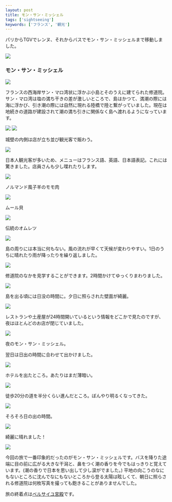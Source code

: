 ```yaml
---
layout: post
title: モン・サン・ミッシェル
tags: ['sightseeing']
keywords: ['フランス', '観光']
---
```


パリからTGVでレンヌ、それからバスでモン・サン・ミッシェルまで移動しました。

<img src="/img/blog_msm01.jpg" />

### モン・サン・ミッシェル

<img src="/img/blog_msm02.jpg" />

フランスの西海岸サン・マロ湾状に浮かぶ小島とそのうえに建てられた修道院。サン・マロ湾は塩の満ち干きの差が激しいところで、島はかつて、満潮の際には海に浮かび、引き潮の際には自然に現れる陸橋で陸と繋がっていました。現在は地続きの道路が建設されて潮の満ち引きに関係なく島へ渡れるようになっています。

<img src="/img/blog_msm03.jpg" />


<img src="/img/blog_msm04.jpg" />

城壁の内側は店が立ち並び観光客で賑わう。

<img src="/img/blog_msm11.jpg" />

日本人観光客が多いため、メニューはフランス語、英語、日本語表記。これには驚きました。店員さんも少し喋れたりします。

<img src="/img/blog_msm12.jpg" />

ノルマンド風子羊のモモ肉

<img src="/img/blog_msm13.jpg" />

ムール貝

<img src="/img/blog_msm14.jpg" />

伝統のオムレツ

<img src="/img/blog_msm05.jpg" />

島の周りには本当に何もない。風の流れが早くて天候が変わりやすい。1日のうちに晴れたり雨が降ったりを繰り返しました。

<img src="/img/blog_msm07.jpg" />

修道院のなかを見学することができます。2時間かけてゆっくりまわりました。

<img src="/img/blog_msm21.jpg" />

島を出る頃には日没の時間に。夕日に照らされた壁面が綺麗。

<img src="/img/blog_msm22.jpg" />

レストランや土産屋が24時間開いているという情報をどこかで見たのですが、夜はほとんどのお店が閉じていました。

<img src="/img/blog_msm23.jpg" />

夜のモン・サン・ミッシェル。

翌日は日出の時間に合わせて出かけました。

<img src="/img/blog_msm31.jpg" />

ホテルを出たところ。あたりはまだ薄暗い。

<img src="/img/blog_msm32.jpg" />

徒歩20分の道を半分くらい進んだところ。ぼんやり明るくなってきた。

<img src="/img/blog_msm33.jpg" />

そろそろ日の出の時間。

<img src="/img/blog_msm34.jpg" />

綺麗に晴れました！

<img src="/img/blog_msm35.jpg" />

今回の旅で一番印象的だったのがモン・サン・ミッシェルです。バスを降りた途端に目の前に広がる大きな干潟と、鼻をつく潮の香りを今でもはっきりと覚えています。(潮の香りで日本を思い出して少し涙がでました。) 平地の向こうのなにもないところに沈んでなにもないところから登る太陽は眩しくて、朝日に照らされる修道院は何枚写真を撮っても飽きることがありませんでした。

旅の終着点は[ベルサイユ宮殿](/jp/posts/versailles/)です。
